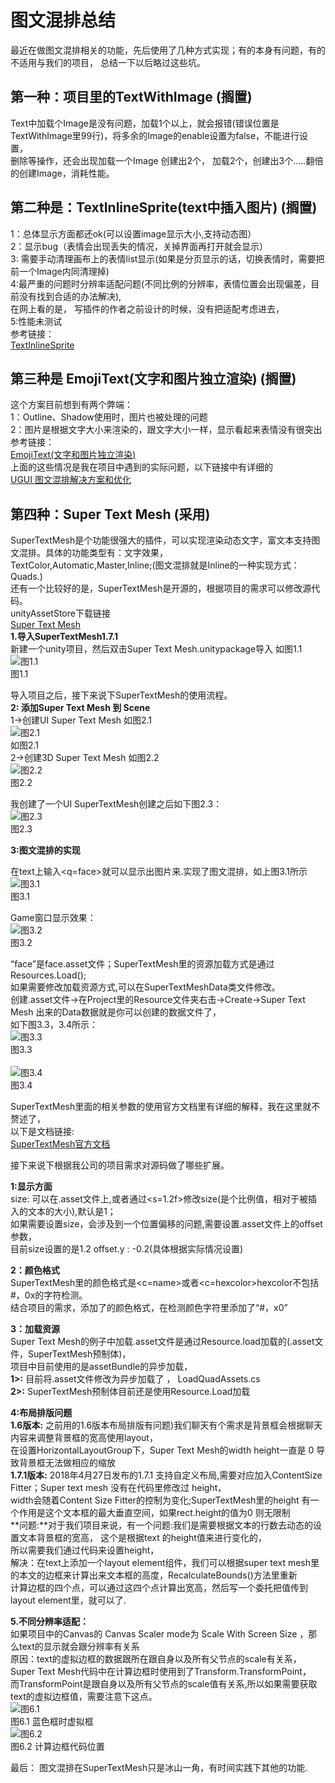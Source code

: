 # 图文混排总结
   最近在做图文混排相关的功能，先后使用了几种方式实现；有的本身有问题，有的不适用与我们的项目， 总结一下以后略过这些坑。
## 第一种：项目里的TextWithImage (搁置)
   Text中加载个Image是没有问题，加载1个以上，就会报错(错误位置是TextWithImage里99行)，将多余的Image的enable设置为false，不能进行设置，<br>删除等操作，还会出现加载一个Image 创建出2个， 加载2个，创建出3个…..翻倍的创建Image，消耗性能。
## 第二种是：TextInlineSprite(text中插入图片) (搁置)
   1：总体显示方面都还ok(可以设置image显示大小,支持动态图）<br>
   2：显示bug（表情会出现丢失的情况，关掉界面再打开就会显示）<br>
   3: 需要手动清理画布上的表情list显示(如果是分页显示的话，切换表情时，需要把前一个Image内同清理掉)<br>
   4:最严重的问题时分辨率适配问题(不同比例的分辨率，表情位置会出现偏差，目前没有找到合适的办法解决),<br>
   在网上看的是， 写插件的作者之前设计的时候，没有把适配考虑进去，<br>
   5:性能未测试<br>
参考链接：<br>
[TextInlineSprite](https://blog.csdn.net/qq992817263/article/details/51000744)<br>
 
## 第三种是 EmojiText(文字和图片独立渲染) (搁置)
  这个方案目前想到有两个弊端：<br>
  1：Outline、Shadow使用时，图片也被处理的问题<br>
  2：图片是根据文字大小来渲染的，跟文字大小一样，显示看起来表情没有很突出<br>
参考链接：<br>
[EmojiText(文字和图片独立渲染)](https://blog.uwa4d.com/archives/Sparkle_UGUI.html)<br>
 上面的这些情况是我在项目中遇到的实际问题，以下链接中有详细的<br>
[UGUI 图文混排解决方案和优化](http://www.cnblogs.com/zsb517/p/6667050.html)<br>


## 第四种：Super Text Mesh (采用)
SuperTextMesh是个功能很强大的插件，可以实现渲染动态文字，富文本支持图文混排。具体的功能类型有：文字效果，<br>TextColor,Automatic,Master,Inline;(图文混排就是Inline的一种实现方式：Quads.)<br>
还有一个比较好的是，SuperTextMesh是开源的，根据项目的需求可以修改源代码。<br>
unityAssetStore下载链接<br>
[Super Text Mesh](https://assetstore.unity.com/packages/tools/gui/super-text-mesh-57995)<br>
**1.导入SuperTextMesh1.7.1**<br>
新建一个unity项目，然后双击Super Text Mesh.unitypackage导入 如图1.1<br>
![图1.1](_v_images/_图11_1526006366_19009.png)<br>
                 图1.1<br>
  
导入项目之后，接下来说下SuperTextMesh的使用流程。<br>
**2: 添加Super Text Mesh 到 Scene**<br>
      1->创建UI Super Text Mesh 如图2.1<br>
![图2.1](_v_images/_图21_1526006495_27911.png)<br>
        如图2.1<br>
        2->创建3D Super Text Mesh  如图2.2<br>
![图2.2](_v_images/_图22_1526006523_32629.png)<br>
                             图2.2<br>

我创建了一个UI SuperTextMesh创建之后如下图2.3：<br>
![图2.3](_v_images/_图23_1526006541_5787.png)<br>
        图2.3 <br>
        
**3:图文混排的实现**<br>

  在text上输入<q=face>就可以显示出图片来.实现了图文混排，如上图3.1所示<br>
![图3.1](_v_images/_图31_1526006562_27080.png)<br>
                            图3.1
                         
Game窗口显示效果：<br>
![图3.2](_v_images/_图32_1526006593_23188.png)<br>
               图3.2<br>

“face”是face.asset文件；SuperTextMesh里的资源加载方式是通过Resources.Load();<br>
如果需要修改加载资源方式,可以在SuperTextMeshData类文件修改。<br>
创建.asset文件->在Project里的Resource文件夹右击->Create->Super Text Mesh  出来的Data数据就是你可以创建的数据文件了，<br>
如下图3.3，3.4所示：<br>
![图3.3](_v_images/_图33_1526006610_27818.png)<br>
                                   图3.3  <br>        
![图3.4](_v_images/_图34_1526006630_24233.png)<br>
                                   图3.4<br>
                            
SuperTextMesh里面的相关参数的使用官方文档里有详细的解释，我在这里就不赘述了，<br>
以下是文档链接:<br>
[SuperTextMesh官方文档](http://supertextmesh.com/docs/SuperTextMesh.html)<br>

接下来说下根据我公司的项目需求对源码做了哪些扩展。<br>

**1:显示方面**<br>
    size:  可以在.asset文件上,或者通过<s=1.2f>修改size(是个比例值，相对于被插入的文本的大小),默认是1；<br>
         如果需要设置size，会涉及到一个位置偏移的问题,需要设置.asset文件上的offset参数，<br>
        目前size设置的是1.2 offset.y : -0.2(具体根据实际情况设置)<br>
        
**2：颜色格式**<br>
        SuperTextMesh里的颜色格式是<c=name></c>或者<c=hexcolor></c>hexcolor不包括 #，0x的字符检测。<br>
     结合项目的需求，添加了<color></color>的颜色格式，在检测颜色字符里添加了“#，x0”
     
**3：加载资源**<br>
         Super Text Mesh的例子中加载.asset文件是通过Resource.load加载的(.asset文件，SuperTextMesh预制体)，<br>
项目中目前使用的是assetBundle的异步加载，<br>
        **1>:**  目前将.asset文件修改为异步加载了 ， LoadQuadAssets.cs<br>
        **2>:**  SuperTextMesh预制体目前还是使用Resource.Load加载<br>
        
**4:布局排版问题**<br>
      **1.6版本:** 之前用的1.6版本布局排版有问题)我们聊天有个需求是背景框会根据聊天内容来调整背景框的宽高使用layout，<br>
      在设置HorizontalLayoutGroup下，Super Text Mesh的width height一直是 0 导致背景框无法做相应的缩放<br>
    **1.7.1版本:** 2018年4月27日发布的1.7.1 支持自定义布局,需要对应加入ContentSize Fitter；Super text mesh 没有在代码里修改过 height，<br>
 width会随着Content Size Fitter的控制为变化;SuperTextMesh里的height 有一个作用是这个文本框的最大垂直空间，如果rect.height的值为0 则无限制<br>
           **问题:**对于我们项目来说，有一个问题:我们是需要根据文本的行数去动态的设置文本背景框的宽高， 这个是根据text 的height值来进行变化的，<br>所以需要我们通过代码来设置height， <br>
解决：在text上添加一个layout element组件，我们可以根据super text mesh里的本文的边框来计算出来文本框的高度，RecalculateBounds()方法里重新<br>计算边框的四个点，可以通过这四个点计算出宽高，然后写一个委托把值传到layout element里，就可以了.<br>

**5.不同分辨率适配：**<br>
     如果项目中的Canvas的 Canvas Scaler mode为 Scale With Screen Size ，那么text的显示就会跟分辨率有关系<br>
原因：text的虚拟边框的数据跟所在跟自身以及所有父节点的scale有关系， Super Text Mesh代码中在计算边框时使用到了Transform.TransformPoint，<br>而TransformPoint是跟自身以及所有父节点的scale值有关系,所以如果需要获取text的虚拟边框值，需要注意下这点。<br>
![图6.1](_v_images/_图61_1526006647_20181.png)<br>
                     图6.1   蓝色框时虚拟框<br>
![图6.2](_v_images/_图62_1526006662_12044.png)<br>
                    图6.2   计算边框代码位置<br>

最后： 图文混排在SuperTextMesh只是冰山一角，有时间实践下其他的功能.<br>
